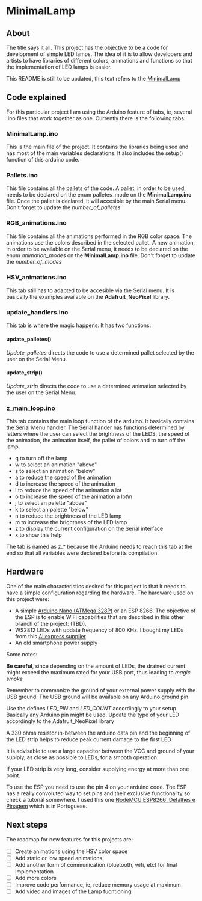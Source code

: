 # MinimalLamp
## About

 The title says it all. This project has the objective to be a code for development of simple LED lamps. The idea of it is to allow developers and artists to have libraries of different colors, animations and functions so that the implementation of LED lamps is easier. 
 
 This README is still to be updated, this text refers to the [MinimalLamp](https://github.com/HenriqueOz/MinimalLamp, "Check it out!")

## Code explained

 For this particular project I am using the Arduino feature of tabs, ie, several .ino files that work together as one. Currently there is the following tabs:

### MinimalLamp.ino 

 This is the main file of the project. It contains the libraries being used and has most of the main variables declarations. It also includes the setup() function of this arduino code. 
 
### Pallets.ino 
 This file contains all the pallets of the code. A pallet, in order to be used, needs to be declared on the enum palletes_mode on the **MinimalLamp.ino** file. Once the pallet is declared, it will accesible by the main Serial menu. Don't forget to update the *number_of_palletes*
 
### RGB_animations.ino 
This file contains all the animations performed in the RGB color space. The animations use the colors described in the selected pallet. A new animation, in order to be available on the Serial menu, it needs to be declared on the enum *animation_modes* on the **MinimalLamp.ino** file. Don't forget to update the *number_of_modes*

### HSV_animations.ino 
This tab still has to adapted to be accesible via the Serial menu. It is basically the examples available on the **Adafruit_NeoPixel** library. 

### update_handlers.ino 
This tab is where the magic happens. It has two functions: 
#### update_palletes() 
*Update_palletes* directs the code to use a determined pallet selected by the user on the Serial Menu. 
#### update_strip() 
*Update_strip* directs the code to use a determined animation selected by the user on the Serial Menu. 

### z_main_loop.ino 
This tab contains the main loop function of the arduino. It basically contains the Serial Menu handler. The Serial hander has functions determined by letters where the user can select the brightness of the LEDS, the speed of the animation, the animation itself, the pallet of colors and to turn off the lamp. 

* q to turn off the lamp 
* w to select an animation "above"
* s to select an animation "below" 
* a to reduce the speed of the animation
* d to increase the speed of the animation
* i to reduce the speed of the animation a lot
* o to increase the speed of the animation a lot\n
* j to select an palette "above" 
* k to select an palette "below"
* n to reduce the brightness of the LED lamp 
* m to increase the brightness of the LED lamp 
* z to display the current configuration on the Serial interface 
* x to show this help

The tab is named as z_\* because the Arduino needs to reach this tab at the end so that all variables were declared before its compilation. 

## Hardware 

One of the main characteristics desired for this project is that it needs to have a simple configuration regarding the hardware. The hardware used on this project were: 
* A simple [Arduino Nano (ATMega 328P)](https://store.arduino.cc/usa/arduino-nano "Arduino page") or an ESP 8266. The objective of the ESP is to enable WiFi capabilities that are described in this other branch of the project: (TBD).
* WS2812 LEDs with update frequency of 800 KHz. I bought my LEDs from this [Aliexpress supplier](https://www.aliexpress.com/item/32682015405.html?spm=a2g0s.9042311.0.0.739a4c4dKD8sVe "Not an affiliate link")
* An old smartphone power supply 

Some notes: 

**Be careful**, since depending on the amount of LEDs, the drained current might exceed the maximum rated for your USB port, thus leading to *magic smoke*

Remember to commonize the ground of your external power supply with the USB ground. The USB ground will be available on any Arduino ground pin.

Use the defines *LED_PIN* and *LED_COUNT* accordingly to your setup. Basically any Arduino pin might be used. Update the type of your LED accordingly to the Adafruit_NeoPixel library 

A 330 ohms resistor in-between the arduino data pin and the beginning of the LED strip helps to reduce peak current damage to the first LED 

It is advisable to use a large capacitor between the VCC and ground of your suplply, as close as possible to LEDs, for a smooth operation. 

If your LED strip is very long, consider supplying energy at more than one point. 	

To use the ESP you need to use the pin 4 on your arduino code. The ESP has a really convoluted way to set pins and their exclusive functionality so check a tutorial somewhere. I used this one [NodeMCU ESP8266: Detalhes e Pinagem](https://www.youtube.com/watch?v=slKGGrPDNpk "Youtube") which is in Portuguese.


## Next steps 

The roadmap for new features for this projects are:
* [ ] Create animations using the HSV color space 
* [ ] Add static or low speed animations 
* [ ] Add another form of communication (bluetooth, wifi, etc) for final implementation
* [ ] Add more colors 
* [ ] Improve code performance, ie, reduce memory usage at maximum 
* [ ] Add video and images of the Lamp fucntioning